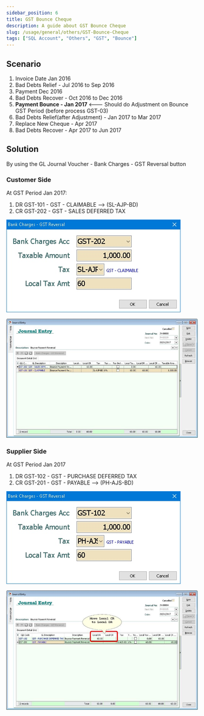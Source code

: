 ```yaml
---
sidebar_position: 6
title: GST Bounce Cheque
description: A guide about GST Bounce Cheque
slug: /usage/general/others/GST-Bounce-Cheque
tags: ["SQL Account", "Others", "GST", "Bounce"]
---
```


## Scenario

1. Invoice Date Jan 2016
2. Bad Debts Relief - Jul 2016 to Sep 2016
3. Payment Dec 2016
4. Bad Debts Recover - Oct 2016 to Dec 2016
5. **Payment Bounce - Jan 2017** \<--- Should do Adjustment on Bounce GST Period (before process GST-03)
6. Bad Debts Relief(after Adjustment) - Jan 2017 to Mar 2017
7. Replace New Cheque - Apr 2017
8. Bad Debts Recover - Apr 2017 to Jun 2017

## Solution

By using the GL Journal Voucher - Bank Charges - GST Reversal button

### Customer Side

At GST Period Jan 2017:

1. DR GST-101 - GST - CLAIMABLE --> (SL-AJP-BD)
2. CR GST-202 - GST - SALES DEFERRED TAX

![customer-side-1](../../../../static/img/usage/general/others/gst-bounce-cheque/customer-side-1.jpg)

![customer-side-2](../../../../static/img/usage/general/others/gst-bounce-cheque/customer-side-2.jpg)

### Supplier Side

At GST Period Jan 2017

1. DR GST-102 - GST - PURCHASE DEFERRED TAX
2. CR GST-201 - GST - PAYABLE --> (PH-AJS-BD)

![supplier-side-1](../../../../static/img/usage/general/others/gst-bounce-cheque/supplier-side-1.jpg)

![supplier-side-2](../../../../static/img/usage/general/others/gst-bounce-cheque/supplier-side-2.jpg)